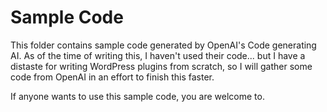 # Sample Code

This folder contains sample code generated by OpenAI's Code generating AI. As of the time of writing this, I haven't used their code... but I have a distaste for writing WordPress plugins from scratch, so I will gather some code from OpenAI in an effort to finish this faster.

If anyone wants to use this sample code, you are welcome to.
